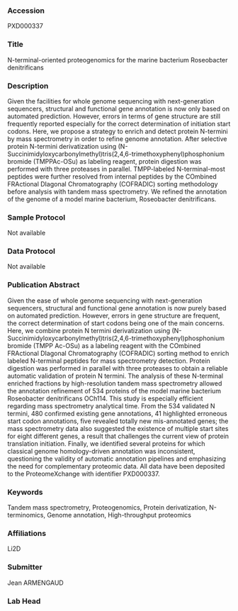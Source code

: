 ### Accession
PXD000337

### Title
N-terminal-oriented proteogenomics for the marine bacterium Roseobacter denitrificans

### Description
Given the facilities for whole genome sequencing with next-generation sequencers, structural and functional gene annotation is now only based on automated prediction. However, errors in terms of gene structure are still frequently reported especially for the correct determination of initiation start codons.  Here, we propose a strategy to enrich and detect protein N-termini by mass spectrometry in order to refine genome annotation.  After selective protein N-termini derivatization using (N-Succinimidyloxycarbonylmethyl)tris(2,4,6-trimethoxyphenyl)phosphonium bromide (TMPPAc-OSu) as labeling reagent, protein digestion was performed with three proteases in parallel.  TMPP-labeled N-terminal-most peptides were further resolved from internal peptides by the COmbined FRActional DIagonal Chromatography (COFRADIC) sorting methodology before analysis with tandem mass spectrometry.  We refined the annotation of the genome of a model marine bacterium, Roseobacter denitrificans.

### Sample Protocol
Not available

### Data Protocol
Not available

### Publication Abstract
Given the ease of whole genome sequencing with next-generation sequencers, structural and functional gene annotation is now purely based on automated prediction. However, errors in gene structure are frequent, the correct determination of start codons being one of the main concerns. Here, we combine protein N termini derivatization using (N-Succinimidyloxycarbonylmethyl)tris(2,4,6-trimethoxyphenyl)phosphonium bromide (TMPP Ac-OSu) as a labeling reagent with the COmbined FRActional DIagonal Chromatography (COFRADIC) sorting method to enrich labeled N-terminal peptides for mass spectrometry detection. Protein digestion was performed in parallel with three proteases to obtain a reliable automatic validation of protein N termini. The analysis of these N-terminal enriched fractions by high-resolution tandem mass spectrometry allowed the annotation refinement of 534 proteins of the model marine bacterium Roseobacter denitrificans OCh114. This study is especially efficient regarding mass spectrometry analytical time. From the 534 validated N termini, 480 confirmed existing gene annotations, 41 highlighted erroneous start codon annotations, five revealed totally new mis-annotated genes; the mass spectrometry data also suggested the existence of multiple start sites for eight different genes, a result that challenges the current view of protein translation initiation. Finally, we identified several proteins for which classical genome homology-driven annotation was inconsistent, questioning the validity of automatic annotation pipelines and emphasizing the need for complementary proteomic data. All data have been deposited to the ProteomeXchange with identifier PXD000337.

### Keywords
Tandem mass spectrometry, Proteogenomics, Protein derivatization, N-terminomics, Genome annotation, High-throughput proteomics

### Affiliations
Li2D

### Submitter
Jean ARMENGAUD

### Lab Head


